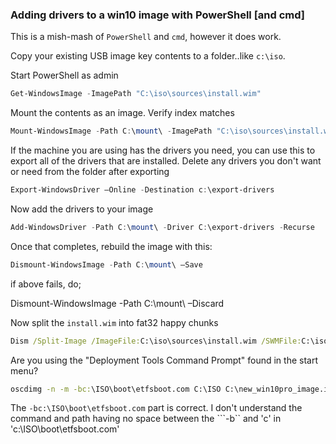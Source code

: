 ### Adding drivers to a win10 image with PowerShell [and cmd]

This is a mish-mash of ```PowerShell``` and ```cmd```, however it does work.

Copy your existing USB image key contents to a folder..like ```c:\iso```.

Start PowerShell as admin
```powershell
Get-WindowsImage -ImagePath "C:\iso\sources\install.wim"
```

Mount the contents as an image. Verify index matches
```powershell
Mount-WindowsImage -Path C:\mount\ -ImagePath "C:\iso\sources\install.wim" -Index 1
```

If the machine you are using has the drivers you need, you can use this to export all of the drivers that are installed.
Delete any drivers you don't want or need from the folder after exporting
```powershell
Export-WindowsDriver –Online -Destination c:\export-drivers
```

Now add the drivers to your image

```powershell
Add-WindowsDriver -Path C:\mount\ -Driver C:\export-drivers -Recurse
```


Once that completes, rebuild the image with this:
```powershell
Dismount-WindowsImage -Path C:\mount\ –Save
```
if above fails, do;

Dismount-WindowsImage -Path C:\mount\ –Discard


Now split the ```install.wim``` into fat32 happy chunks

```cmd
Dism /Split-Image /ImageFile:C:\iso\sources\install.wim /SWMFile:C:\iso\sources\install.swm /FileSize:3999     
```


Are you using the "Deployment Tools Command Prompt" found in the start menu?  

```cmd
oscdimg -n -m -bc:\ISO\boot\etfsboot.com C:\ISO C:\new_win10pro_image.iso
```

The ```-bc:\ISO\boot\etfsboot.com``` part is correct. I don't understand the command and path having no space between the ```-b`` and 'c' in 'c:\ISO\boot\etfsboot.com'

